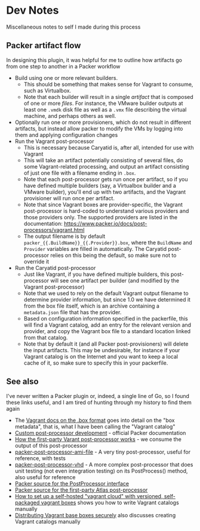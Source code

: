 # Dev Notes

Miscellaneous notes to self I made during this process

## Packer artifact flow

In designing this plugin, it was helpful for me to outline how artifacts go from one step to another in a Packer workflow

- Build using one or more relevant builders.
    - This should be something that makes sense for Vagrant to consume, such as Virtualbox.
    - Note that each builder will result in a single *artifact* that is composed of one or more *files*. For instance, the VMware builder outputs at least one `.vmdk` disk file as well as a `.vmx` file describing the virtual machine, and perhaps others as well.
- Optionally run one or more provisioners, which do not result in different artifacts, but instead allow packer to modify the VMs by logging into them and applying configuration changes
- Run the Vagrant post-processor
    - This is necessary because Caryatid is, after all, intended for use with Vagrant
    - This will take an artifact potentially consisting of several files, do some Vagrant-related processing, and output an artifact consisting of just one file with a filename ending in `.box`.
    - Note that each post-processor gets run once per artifact, so if you have defined multiple builders (say, a Virtualbox builder and a VMware builder), you'll end up with two artifacts, and the Vagrant provisioner will run once per artifact.
    - Note that since Vagrant boxes are provider-specific, the Vagrant post-processor is hard-coded to understand various providers and those providers only. The supported providers are listed in the documentation: https://www.packer.io/docs/post-processors/vagrant.html
    - The output filename is by default `packer_{{.BuildName}}_{{.Provider}}.box`, where the `BuildName` and `Provider` variables are filled in automatically. The Caryatid post-processor relies on this being the default, so make sure not to override it
- Run the Caryatid post-processor
    - Just like Vagrant, if you have defined multiple builders, this post-processor will see one artifact per builder (and modified by the Vagrant post-processor)
    - Note that we used to rely on the default Vagrant output filename to determine provider information, but since 1.0 we have determined it from the box file itself, which is an archive containing a `metadata.json` file that has the provider.
    - Based on configuration information specified in the packerfile, this will find a Vagrant catalog, add an entry for the relevant version and provider, and copy the Vagrant box file to a standard location linked from that catalog.
    - Note that by default it (and all Packer post-provisioners) will delete the input artifacts. This may be undesirable, for instance if your Vagrant catalog is on the Internet and you want to keep a local cache of it, so make sure to specify this in your packerfile.

## See also

I've never written a Packer plugin or, indeed, a single line of Go, so I found these links useful, and I am tired of hunting through my history to find them again

- The [Vagrant docs on the .box format](https://www.vagrantup.com/docs/boxes/format.html) goes into detail on the "box metadata", that is, what I have been calling the "Vagrant catalog"
- [Custom post-processor development](https://www.packer.io/docs/extend/post-processor.html) - official Packer documentation
- [How the first-party Varant post-processor works](https://www.packer.io/docs/post-processors/vagrant.html) - we consume the output of this post-processor
- [packer-post-processor-ami-file](https://github.com/scopely/packer-post-processor-ami-file) - A very tiny post-processor, useful for reference, with tests
- [packer-post-processor-vhd](https://github.com/benwebber/packer-post-processor-vhd) - A more complex post-processor that does unit testing (not even integration testing) on its PostProcess() method, also useful for reference
- [Packer source for the PostProcessor interface](https://github.com/mitchellh/packer/blob/master/packer/post_processor.go)
- [Packer source for the first-party Atlas post-processor](https://github.com/mitchellh/packer/blob/master/post-processor/atlas/post-processor.go)
- [How to set up a self-hosted "vagrant cloud" with versioned, self-packaged vagrant boxes](https://github.com/hollodotme/Helpers/blob/master/Tutorials/vagrant/self-hosted-vagrant-boxes-with-versioning.md) shows you how to write Vagrant catalogs manually
- [Distributing Vagrant base boxes securely](http://chase-seibert.github.io/blog/2014/05/18/vagrant-authenticated-private-box-urls.html) also discusses creating Vagrant catalogs manually

